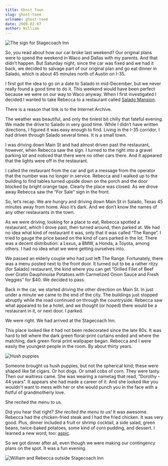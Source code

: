 ```yaml
---
title: Ghost Town
slug: ghost-toem
urlname: ghost-toem
date: 2008-02-07
author: William
---
```

<img src="{static}/images/2008-02-02-stagecoach-inn.jpg" alt="The sign for Stagecoach Inn" class="img-fluid" />

So, you read about how our car broke last weekend? Our original plans were to
spend the weekend in Waco and Dallas with my parents. And that didn&#x02bc;t
happen. But Saturday night, since the car was fixed and we had it back, we
decided to salvage part of our original plan and go eat dinner in Salado, which
is about 45 minutes north of Austin on I-35.

I first got the idea to go on a date to Salado in mid-December, but we never
really found a good time to do it. This weekend would have been perfect because
we were on our way to Waco anyway. When I first investigated I decided I wanted
to take Rebecca to a restaurant called [Salado Mansion][a].

There is a reason that link is to the Internet Archive.

The weather was beautiful, and only the tiniest bit chilly that fateful evening.
We made the drive to Salado in very good time. While I didn&#x02bc;t have
written directions, I figured it was easy enough to find. Living in the I-35
corridor, I had driven through Salado several times. It is a small town.

I was driving down Main St and had almost driven past the restaurant, however,
when Rebecca saw the sign. I turned to the right into a gravel parking lot and
noticed that there were no other cars there. And it appeared that the lights
were off in the restaurant.

I called the restaurant from the car and got a message from the operator that
the number was no longer in service. Rebecca and I walked up to the building to
find tables turned upside down on the porch and the door blocked by bright
orange tape. Clearly the place was closed. As we drove away Rebecca saw the
&ldquo;For Sale&rdquo; sign in the front.

So, let&#x02bc;s recap. We are hungry and driving down Main St in Salado, Texas
45 minutes away from home. Also it&#x02bc;s dark. And we don&#x02bc;t know the
names of any other restaurants in the town.

As we were driving, looking for a place to eat, Rebecca spotted a restaurant,
which I drove past, then turned around, then parked at. We had no idea what kind
of restaurant it was, only that it was called &ldquo;The Range&rdquo;. I tried
to gauge the price based on the kind of cars parked in the lot. There was a
decent distribution: a Lexus, a BMW, a Honda, a Toyota, among others. I had no
idea what we were getting ourselves into.

We passed an elderly couple who had just left The Range. Fortunately, there was
a menu posted next to the front door. It turned out to be a rather ritzy (for
Salado) restaurant, the kind where you can get &ldquo;Grilled Filet of Beef over
Gratin Dauphinoise Potatoes with Carmelized Onion Sauce and Fresh Veggies&rdquo;
for $40. We decided to pass.

Back in the car, we started driving the other direction on Main St. In just
under a minute we came to the end of the city. The buildings just stopped
abruptly while the road continued on through the countryside. Rebecca saw what
appeared to be a hotel, and we thought (or hoped) there would be a restaurant in
it, or next door. I parked.

We were right. We had arrived at the Stagecoach Inn.

This place looked like it had not been redecorated since the late 80s. It was
hard to tell where the dark green floral-print curtains ended and where the
matching, dark green floral print wallpaper began. Rebecca and I were easily the
youngest people in the room. By about thirty years.

<img src="{static}/images/2008-02-02-hush-puppies.jpg" alt="Hush puppies" class="img-fluid" />

Someone brought us hush puppies, but not the spherical kind; these were shaped
like fat cigars. Or hot dogs. Or small cobs of corn. They were tasty. Then our
waitress came. She was wearing a nametag that read, &ldquo;Dorothy - 44
years&rdquo;. It appears she had made a career of it. And she looked like you
wouldn&#x02bc;t want to mess with her or she would punch you in the face with a
fistful of grandmotherly love.

She recited the menu to us.

Did you hear that right? *She recited the menu to us!* It was awesome. Rebecca
had the chicken-fried steak and I had the fried chicken. It was very good. Plus,
dinner included a fruit or shrimp cocktail, a side salad, green beans,
twice-baked potatoes, some kind of corn pudding, and dessert. I learned a new
word, too: [aspic][b].

So we got dinner after all, even though we were making our contingency plans on
the spot. It was a fun evening.

<img src="{static}/images/2008-02-02-stagecoach-inn-outside.jpg" alt="William and Rebecca outside Stagecoach Inn" class="img-fluid" />

[a]: https://web.archive.org/web/20071009193545/http://www.saladomansion.com/
[b]: https://en.wikipedia.org/wiki/Aspic
